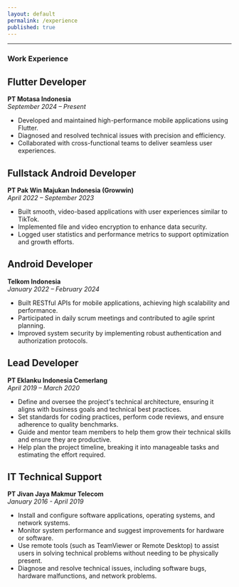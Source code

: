 ```yaml
---
layout: default
permalink: /experience
published: true
---
```


---
### Work Experience

## Flutter Developer 
**PT Motasa Indonesia**  
*September 2024 – Present*   
- Developed and maintained high-performance mobile applications using Flutter.
- Diagnosed and resolved technical issues with precision and efficiency.
- Collaborated with cross-functional teams to deliver seamless user experiences.

## Fullstack Android Developer  
**PT Pak Win Majukan Indonesia (Growwin)**  
*April 2022 – September 2023*  
- Built smooth, video-based applications with user experiences similar to TikTok.
- Implemented file and video encryption to enhance data security.
- Logged user statistics and performance metrics to support optimization and growth efforts.

## Android Developer  
**Telkom Indonesia**  
*January 2022 – February 2024*  
- Built RESTful APIs for mobile applications, achieving high scalability and performance.  
- Participated in daily scrum meetings and contributed to agile sprint planning.  
- Improved system security by implementing robust authentication and authorization protocols.  

## Lead Developer  
**PT Eklanku Indonesia Cemerlang**  
*April 2019 – March 2020*  
- Define and oversee the project's technical architecture, ensuring it aligns with business goals and technical best practices.  
- Set standards for coding practices, perform code reviews, and ensure adherence to quality benchmarks. 
- Guide and mentor team members to help them grow their technical skills and ensure they are productive. 
- Help plan the project timeline, breaking it into manageable tasks and estimating the effort required.

## IT Technical Support  
**PT Jivan Jaya Makmur Telecom**  
*January 2016 - April 2019*  
- Install and configure software applications, operating systems, and network systems.
- Monitor system performance and suggest improvements for hardware or software.
- Use remote tools (such as TeamViewer or Remote Desktop) to assist users in solving technical problems without needing to be physically present.
- Diagnose and resolve technical issues, including software bugs, hardware malfunctions, and network problems.
